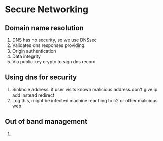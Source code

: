 # Secure Networking

## Domain name resolution

1. DNS has no security, so we use DNSsec
1. Validates dns responses providing:
 1. Origin authentication
 1. Data integrity
1. Via public key crypto to sign dns record

## Using dns for security

1. Sinkhole address: if user visits known malicious address don't give ip add
   instead redirect
1. Log this, might be infected machine reaching to c2 or other malicious web

## Out of band management

1. 
